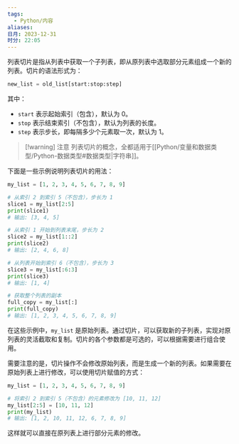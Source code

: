 ```yaml
---
tags:
  - Python/内容
aliases: 
日月: 2023-12-31
时分: 22:05
---
```

列表切片是指从列表中获取一个子列表，即从原列表中选取部分元素组成一个新的列表。切片的语法形式为：

```python
new_list = old_list[start:stop:step]
```

其中：
- `start` 表示起始索引（包含），默认为 0。
- `stop` 表示结束索引（不包含），默认为列表的长度。
- `step` 表示步长，即每隔多少个元素取一次，默认为 1。

>[!warning] 注意
>列表切片的概念，全都适用于[[Python/变量和数据类型/Python-数据类型#数据类型|字符串]]。

下面是一些示例说明列表切片的用法：

```python
my_list = [1, 2, 3, 4, 5, 6, 7, 8, 9]

# 从索引 2 到索引 5（不包含），步长为 1
slice1 = my_list[2:5]
print(slice1)
# 输出: [3, 4, 5]

# 从索引 1 开始到列表末尾，步长为 2
slice2 = my_list[1::2]
print(slice2)
# 输出: [2, 4, 6, 8]

# 从列表开始到索引 6（不包含），步长为 3
slice3 = my_list[:6:3]
print(slice3)
# 输出: [1, 4]

# 获取整个列表的副本
full_copy = my_list[:]
print(full_copy)
# 输出: [1, 2, 3, 4, 5, 6, 7, 8, 9]
```

在这些示例中，`my_list` 是原始列表。通过切片，可以获取新的子列表，实现对原列表的灵活截取和复制。切片的各个参数都是可选的，可以根据需要进行组合使用。

需要注意的是，切片操作不会修改原始列表，而是生成一个新的列表。如果需要在原始列表上进行修改，可以使用切片赋值的方式：

```python
my_list = [1, 2, 3, 4, 5, 6, 7, 8, 9]

# 将索引 2 到索引 5（不包含）的元素修改为 [10, 11, 12]
my_list[2:5] = [10, 11, 12]
print(my_list)
# 输出: [1, 2, 10, 11, 12, 6, 7, 8, 9]
```

这样就可以直接在原列表上进行部分元素的修改。